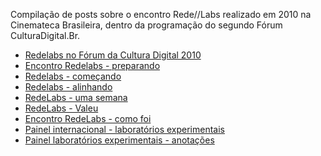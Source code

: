 <p>Compilação de posts sobre o encontro Rede//Labs realizado em 2010 na Cinemateca Brasileira, dentro da programação do segundo Fórum CulturaDigital.Br.</p></div></div></div>  <div id="book-navigation-137" class="book-navigation">
    <ul class="menu"><li class="first leaf"><a href="http://redelabs-org.github.io/blog/redelabs-no-forum-da-cultura-digital-2010">Redelabs no Fórum da Cultura Digital 2010</a></li>
<li class="leaf"><a href="http://redelabs-org.github.io/blog/encontro-redelabs-preparando">Encontro Redelabs - preparando</a></li>
<li class="leaf"><a href="http://redelabs-org.github.io/blog/redelabs-comecando">Redelabs - começando</a></li>
<li class="leaf"><a href="http://redelabs-org.github.io/blog/redelabs-alinhando">Redelabs - alinhando</a></li>
<li class="leaf"><a href="http://redelabs-org.github.io/blog/redelabs-uma-semana">RedeLabs - uma semana</a></li>
<li class="leaf"><a href="http://redelabs-org.github.io/blog/redelabs-valeu">RedeLabs - Valeu</a></li>
<li class="leaf"><a href="http://redelabs-org.github.io/blog/encontro-redelabs-como-foi">Encontro RedeLabs - como foi</a></li>
<li class="leaf"><a href="http://redelabs-org.github.io/blog/painel-internacional-laboratorios-experimentais">Painel internacional - laboratórios experimentais</a></li>
<li class="last leaf"><a href="http://redelabs-org.github.io/blog/painel-laboratorios-experimentais-anotacoes">Painel laboratórios experimentais - anotações</a></li>
</ul>

